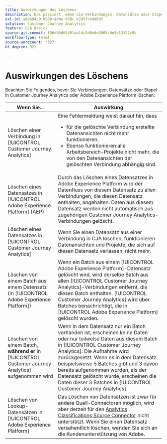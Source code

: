 ```yaml
---
title: Auswirkungen des Löschens
description: Das passiert, wenn Sie Verbindungen, Datensätze oder Stapel in Customer Journey Analytics oder Adobe Experience Platform löschen.
exl-id: a89694c9-0909-440e-939c-b245fc4dd6bf
solution: Customer Journey Analytics
feature: CJA Basics
source-git-commit: f56d56d65491ab14c5d0e6d3005c0e5e13127c9b
workflow-type: tm+mt
source-wordcount: '327'
ht-degree: 92%

---
```


# Auswirkungen des Löschens

Beachten Sie Folgendes, bevor Sie Verbindungen, Datensätze oder Stapel in Customer Journey Analytics oder Adobe Experience Platform löschen:

| Wenn Sie... | Auswirkung |
| --- | --- |
| Löschen einer Verbindung in [!UICONTROL Customer Journey Analytics] | Eine Fehlermeldung weist darauf hin, dass<ul><li>für die gelöschte Verbindung erstellte Datenansichten nicht mehr funktionieren.</li><li> Ebenso funktionieren alle Arbeitsbereich-Projekte nicht mehr, die von den Datenansichten der gelöschten Verbindung abhängig sind.</li></ul> |
| Löschen eines Datensatzes in [!UICONTROL Adobe Experience Platform] (AEP) | Durch das Löschen eines Datensatzes in Adobe Experience Platform wird der Datenfluss von diesem Datensatz zu allen Verbindungen, die diesen Datensatz enthalten, angehalten. Daten aus diesem Datensatz werden nicht automatisch aus zugehörigen Customer Journey Analytics-Verbindungen gelöscht. |
| Löschen eines Datensatzes in [!UICONTROL Customer Journey Analytics] | Wenn Sie einen Datensatz aus einer Verbindung in CJA löschen, funktionieren Datenansichten und Projekte, die sich auf diesen Datensatz verlassen, nicht mehr. |
| Löschen von einem Batch aus einem Datensatz (in [!UICONTROL Adobe Experience Platform]) | Wenn ein Batch aus einem [!UICONTROL Adobe Experience Platform]-Datensatz gelöscht wird, wird derselbe Batch aus allen [!UICONTROL Customer Journey Analytics]-Verbindungen entfernt, die diesen Batch enthalten. [!UICONTROL Customer Journey Analytics] wird über Batches benachrichtigt, die in [!UICONTROL Adobe Experience Platform] gelöscht wurden. |
| Löschen von einem Batch, **während er** in [!UICONTROL Customer Journey Analytics] aufgenommen wird | Wenn in dem Datensatz nur ein Batch vorhanden ist, erscheinen keine Daten oder nur teilweise Daten aus diesem Batch in [!UICONTROL Customer Journey Analytics]. Die Aufnahme wird zurückgesetzt. Wenn es in dem Datensatz beispielsweise 5 Batches gibt und 3 davon bereits aufgenommen wurden, als der Datensatz gelöscht wurde, erscheinen die Daten dieser 3 Batches in [!UICONTROL Customer Journey Analytics]. |
| Löschen von Lookup-Datensätzen in [!UICONTROL Adobe Experience Platform] | Das Löschen von Datensätzen ist zwar für andere Quell-Connectoren möglich, wird aber derzeit für den [Analytics Classifications Source Connector](https://experienceleague.adobe.com/docs/experience-platform/sources/ui-tutorials/create/adobe-applications/classifications.html?lang=de) nicht unterstützt. Wenn Sie einen Datensatz versehentlich löschen, wenden Sie sich an die Kundenunterstützung von Adobe. |
